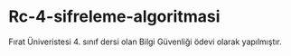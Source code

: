 ﻿# Rc-4-sifreleme-algoritmasi
 
Fırat Üniveristesi 4. sınıf dersi olan Bilgi Güvenliği ödevi olarak yapılmıştır.
